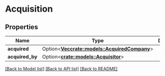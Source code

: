 # Acquisition

## Properties

Name | Type | Description | Notes
------------ | ------------- | ------------- | -------------
**acquired** | Option<[**Vec<crate::models::AcquiredCompany>**](AcquiredCompany.md)> |  | [optional]
**acquired_by** | Option<[**crate::models::Acquisitor**](Acquisitor.md)> |  | [optional]

[[Back to Model list]](../README.md#documentation-for-models) [[Back to API list]](../README.md#documentation-for-api-endpoints) [[Back to README]](../README.md)


